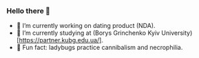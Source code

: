 ### Hello there 🦥 

- 🔭 I’m currently working on dating product (NDA).
- 🌱 I’m currently studying at (Borys Grinchenko Kyiv University)[https://partner.kubg.edu.ua/].
- 🐞 Fun fact: ladybugs practice cannibalism and necrophilia.
<!--
**marquisDecarabia/marquisDecarabia** is a ✨ _special_ ✨ repository because its `README.md` (this file) appears on your GitHub profile.

Here are some ideas to get you started:

- 👯 I’m looking to collaborate on ...
- 🤔 I’m looking for help with ...
- 💬 Ask me about ...
- 📫 How to reach me: ...
- 😄 Pronouns: ...
-->
